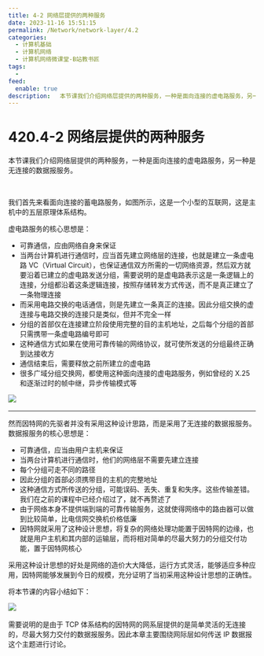 ```yaml
---
title: 4-2 网络层提供的两种服务
date: 2023-11-16 15:51:15
permalink: /Network/network-layer/4.2
categories:
  - 计算机基础
  - 计算机网络
  - 计算机网络微课堂-B站教书匠
tags:
  - 
feed:
  enable: true
description: 　本节课我们介绍网络层提供的两种服务，一种是面向连接的虚电路服务，另一种是无连接的数据报服务。
---
```


# 420.4-2 网络层提供的两种服务

本节课我们介绍网络层提供的两种服务，一种是面向连接的虚电路服务，另一种是无连接的数据报服务。
<!-- more -->

‍

我们首先来看面向连接的蓄电路服务，如图所示，这是一个小型的互联网，这是主机中的五层原理体系结构。

虚电路服务的核心思想是：

* 可靠通信，应由网络自身来保证
* 当两台计算机进行通信时，应当首先建立网络层的连接，也就是建立一条虚电路 VC（Virtual Circuit），也保证通信双方所需的一切网络资源，然后双方就要沿着已建立的虚电路发送分组，需要说明的是虚电路表示这是一条逻辑上的连接，分组都沿着这条逻辑连接，按照存储转发方式传送，而不是真正建立了一条物理连接
* 而采用电路交换的电话通信，则是先建立一条真正的连接。因此分组交换的虚连接与电路交换的连接只是类似，但并不完全一样
* 分组的首部仅在连接建立阶段使用完整的目的主机地址，之后每个分组的首部只需携带一条虚电路编号即可
* 这种通信方式如果在使用可靠传输的网络协议，就可使所发送的分组最终正确到达接收方
* 通信结束后，需要释放之前所建立的虚电路
* 很多广域分组交换网，都使用这种面向连接的虚电路服务，例如曾经的 X.25 和逐渐过时的帧中继，异步传输模式等

​![](https://image.peterjxl.com/blog/image-20211215203931-6udznks.png)​

---

然而因特网的先驱者并没有采用这种设计思路，而是采用了无连接的数据报服务。数据报服务的核心思想是：

* 可靠通信，应当由用户主机来保证
* 当两台计算机进行通信时，他们的网络层不需要先建立连接
* 每个分组可走不同的路径
* 因此分组的首部必须携带目的主机的完整地址
* 这种通信方式所传送的分组，可能误码、丢失、重复和失序。这些传输差错。我们在之前的课程中已经介绍过了，就不再赘述了
* 由于网络本身不提供端到端的可靠传输服务，这就使得网络中的路由器可以做到比较简单，比电信网交换机价格低廉
* 因特网就采用了这种设计思想，将复杂的网络处理功能置于因特网的边缘，也就是用户主机和其内部的运输层，而将相对简单的尽最大努力的分组交付功能，置于因特网核心

采用这种设计思想的好处是网络的造价大大降低，运行方式灵活，能够适应多种应用，因特网能够发展到今日的规模，充分证明了当初采用这种设计思想的正确性。

将本节课的内容小结如下：

​![](https://image.peterjxl.com/blog/image-20211215204144-et14wmu.png)​

需要说明的是由于 TCP 体系结构的因特网的网系层提供的是简单灵活的无连接的，尽最大努力交付的数据报服务。因此本章主要围绕网际层如何传送 IP 数据报这个主题进行讨论。
